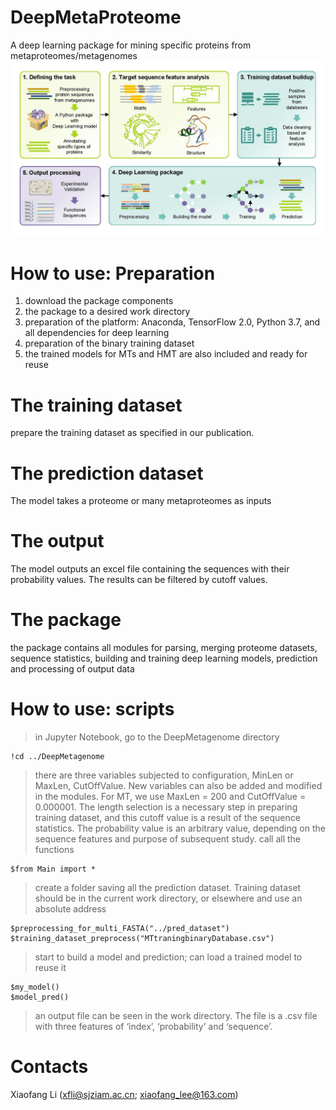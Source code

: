 # DeepMetaProteome
A deep learning package for mining specific proteins from metaproteomes/metagenomes
![image](https://github.com/uqxli12/DeepMetaProteome/blob/main/img/TOA.jpg)
# How to use: Preparation
1. download the package components
2. the package to a desired work directory
3. preparation of the platform: Anaconda, TensorFlow 2.0, Python 3.7, and all dependencies for deep learning
4. preparation of the binary training dataset
5. the trained models for MTs and HMT are also included and ready for reuse
# The training dataset
prepare the training dataset as specified in our publication.
# The prediction dataset
The model takes a proteome or many metaproteomes as inputs
# The output
The model outputs an excel file containing the sequences with their probability values. The results can be filtered by cutoff values.
# The package
the package contains all modules for parsing, merging proteome datasets, sequence statistics, building and training deep learning models, prediction and processing of output data
# How to use: scripts
>in Jupyter Notebook, go to the DeepMetagenome directory
```
!cd ../DeepMetagenome
```
>there are three variables subjected to configuration, MinLen or MaxLen, CutOffValue. New variables can also be added and modified in the modules. For MT, we use MaxLen = 200 and CutOffValue = 0.000001. The length selection is a necessary step in preparing training dataset, and this cutoff value is a result of the sequence statistics. The probability value is an arbitrary value, depending on the sequence features and purpose of subsequent study.
>call all the functions 
```
$from Main import *
```
>create a folder saving all the prediction dataset. Training dataset should be in the current work directory, or elsewhere and use an absolute address
```
$preprocessing_for_multi_FASTA("../pred_dataset")
$training_dataset_preprocess("MTtraningbinaryDatabase.csv")
```
> start to build a model and prediction; can load a trained model to reuse it
```
$my_model()
$model_pred()
```
>an output file can be seen in the work directory. The file is a .csv file with three features of ‘index’, ‘probability’ and ‘sequence’.
# Contacts
Xiaofang Li (xfli@sjziam.ac.cn; xiaofang_lee@163.com)
